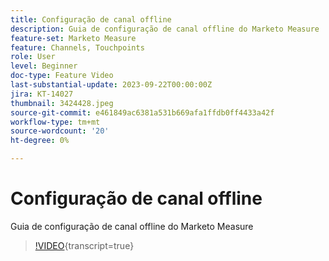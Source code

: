 ```yaml
---
title: Configuração de canal offline
description: Guia de configuração de canal offline do Marketo Measure
feature-set: Marketo Measure
feature: Channels, Touchpoints
role: User
level: Beginner
doc-type: Feature Video
last-substantial-update: 2023-09-22T00:00:00Z
jira: KT-14027
thumbnail: 3424428.jpeg
source-git-commit: e461849ac6381a531b669afa1ffdb0ff4433a42f
workflow-type: tm+mt
source-wordcount: '20'
ht-degree: 0%

---
```



# Configuração de canal offline

Guia de configuração de canal offline do Marketo Measure

>[!VIDEO](https://video.tv.adobe.com/v/3424428/?learn=on){transcript=true}

